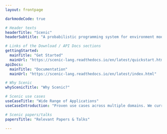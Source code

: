 ```yaml
---
layout: frontpage

darkmodeCode: true

# Header texts
headerTitle: "Scenic"
headerSubtitle: "A probabilistic programming system for environment modeling (world modeling) and data generation for autonomous intelligent cyber-physical systems (AI-CPS)."

# Links of the Download / API Docs sections
gettingStarted:
  mainTitle: "Get Started"
  mainUrl: "https://scenic-lang.readthedocs.io/en/latest/quickstart.html"
apiDocs:
  mainTitle: "Documentation"
  mainUrl: "https://scenic-lang.readthedocs.io/en/latest/index.html"

# Why Scenic
whyScenicTitle: "Why Scenic?"

# Scenic use cases
useCaseTitle: "Wide Range of Applications"
useCaseIntroduction: "Proven use cases across multiple domains. We currently support several simulators by default in Scenic. If you have a new simulator you'd like to interface to Scenic, or a new application domain, let us know!"

# Scenic papers/talks
papersTitle: "Relevant Papers & Talks"

---
```

